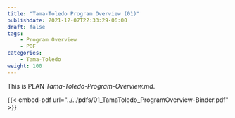 ```yaml
---
title: "Tama-Toledo Program Overview (01)"
publishdate: 2021-12-07T22:33:29-06:00
draft: false
tags:
    - Program Overview
    - PDF
categories:
    - Tama-Toledo
weight: 100
---
```

This is PLAN _Tama-Toledo-Program-Overview.md_.

{{< embed-pdf url="../../pdfs/01_TamaToledo_ProgramOverview-Binder.pdf" >}}
